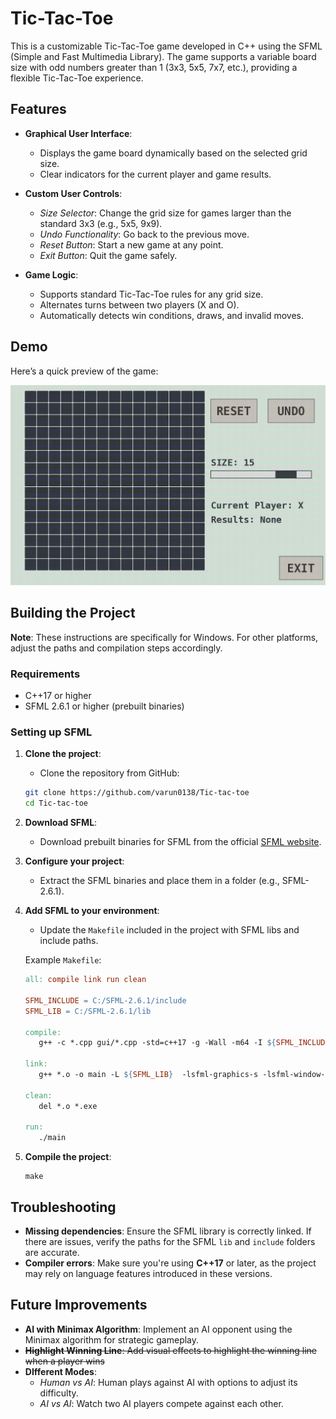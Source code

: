 # Tic-Tac-Toe

This is a customizable Tic-Tac-Toe game developed in C++ using the SFML (Simple and Fast Multimedia Library). The game supports a variable board size with odd numbers greater than 1 (3x3, 5x5, 7x7, etc.), providing a flexible Tic-Tac-Toe experience.

## Features
- **Graphical User Interface**: 
    - Displays the game board dynamically based on the selected grid size.
    - Clear indicators for the current player and game results.

- **Custom User Controls**:
    - *Size Selector*: Change the grid size for games larger than the standard 3x3 (e.g., 5x5, 9x9).
    - *Undo Functionality*: Go back to the previous move.
    - *Reset Button*: Start a new game at any point.
    - *Exit Button*: Quit the game safely.

- **Game Logic**:
    - Supports standard Tic-Tac-Toe rules for any grid size.
    - Alternates turns between two players (X and O).
    - Automatically detects win conditions, draws, and invalid moves.

## Demo

Here’s a quick preview of the game:

![Visualization](gifs/demo2.gif)


## Building the Project
**Note**: These instructions are specifically for Windows. For other platforms, adjust the paths and compilation steps accordingly.

### Requirements

- C++17 or higher
- SFML 2.6.1 or higher (prebuilt binaries)

### Setting up SFML
1. **Clone the project**:
   - Clone the repository from GitHub:
   ```bash
   git clone https://github.com/varun0138/Tic-tac-toe
   cd Tic-tac-toe
   ```

2. **Download SFML**: 
   - Download prebuilt binaries for SFML from the official [SFML website](https://www.sfml-dev.org/index.php).
   
3. **Configure your project**:
   - Extract the SFML binaries and place them in a folder (e.g., SFML-2.6.1).
   
4. **Add SFML to your environment**:
   - Update the `Makefile` included in the project with SFML libs and include paths.
   
   Example `Makefile`:
   ```makefile
   all: compile link run clean

   SFML_INCLUDE = C:/SFML-2.6.1/include
   SFML_LIB = C:/SFML-2.6.1/lib

   compile:
      g++ -c *.cpp gui/*.cpp -std=c++17 -g -Wall -m64 -I ${SFML_INCLUDE} -DSFML_STATIC

   link:
      g++ *.o -o main -L ${SFML_LIB}  -lsfml-graphics-s -lsfml-window-s -lsfml-system-s -lopengl32 -lfreetype -lwinmm -lgdi32 

   clean:
      del *.o *.exe
      
   run:
      ./main
5. **Compile the project**:
   ```
   make
## Troubleshooting

- **Missing dependencies**: Ensure the SFML library is correctly linked. If there are issues, verify the paths for the SFML `lib` and `include` folders are accurate.
- **Compiler errors**: Make sure you're using **C++17** or later, as the project may rely on language features introduced in these versions.

## Future Improvements
- **AI with Minimax Algorithm**: Implement an AI opponent using the Minimax algorithm for strategic gameplay.
- ~~**Highlight Winning Line**: Add visual effects to highlight the winning line when a player wins~~
- **DIfferent Modes**:
    - *Human vs AI*: Human plays against AI with options to adjust its difficulty.
    - *AI vs AI*: Watch two AI players compete against each other.
